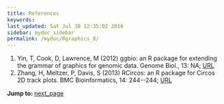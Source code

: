 ```yaml
---
title: References
keywords: 
last_updated: Sat Jul 30 12:35:02 2016
sidebar: mydoc_sidebar
permalink: /mydoc/Rgraphics_8/
---
```

 
1. Yin, T, Cook, D, Lawrence, M (2012) ggbio: an R package for extending the grammar of graphics for genomic data. Genome Biol., 13: NA; [URL](http://dx.doi.org/10.1186/gb-2012-13-8-r77)
2. Zhang, H, Meltzer, P, Davis, S (2013) RCircos: an R package for Circos 2D track plots. BMC Bioinformatics, 14: 244--244; [URL](http://dx.doi.org/10.1186/1471-2105-14-244)
<div class="tags">
<b>Jump to: </b>
<a href="../../mydoc/Rgraphics_1/" class="btn btn-default navbar-btn cursorNorm" role="button">next_page</a>
</div>
